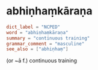 # abhiṇhaṃkāraṇa

``` toml
dict_label = "NCPED"
word = "abhiṇhaṃkāraṇa"
summary = "continuous training"
grammar_comment = "masculine"
see_also = ["abhiṇhaṃ"]
```

(or \~ā f.) continuous training

